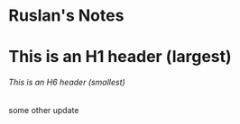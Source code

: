 # Ruslan's Notes
# This is an H1 header (largest)
###### This is an H6 header (smallest)

some other update